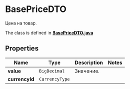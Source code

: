 

# BasePriceDTO

Цена на товар.

The class is defined in **[BasePriceDTO.java](../../src/main/java/org/openapitools/model/BasePriceDTO.java)**

## Properties

Name | Type | Description | Notes
------------ | ------------- | ------------- | -------------
**value** | `BigDecimal` | Значение. | 
**currencyId** | `CurrencyType` |  | 




